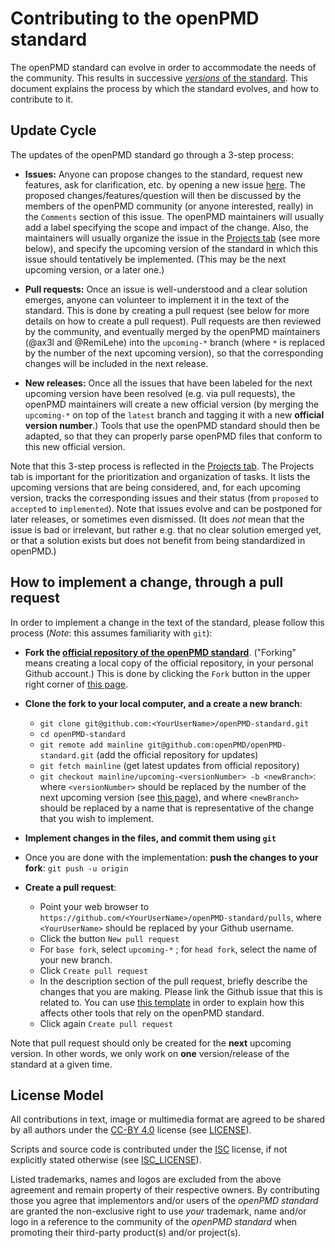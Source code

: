 Contributing to the openPMD standard
======================================

The openPMD standard can evolve in order to accommodate the needs of the community. This results in successive [*versions* of the standard](https://github.com/openPMD/openPMD-standard/blob/1.0.1/STANDARD.md#the-versions-of-this-standard). This document explains the process by which the standard evolves, and how to contribute to it.

Update Cycle
------------

The updates of the openPMD standard go through a 3-step process:

- **Issues:** Anyone can propose changes to the standard, request new features,
ask for clarification, etc. by opening a new issue
[here](https://github.com/openPMD/openPMD-standard/issues). The proposed
changes/features/question will then be discussed by the members of the
openPMD community (or anyone interested, really) in the `Comments` section of
this issue. The openPMD maintainers will usually add a label specifying the
scope and impact of the change. Also, the maintainers will usually organize
the issue in the [Projects tab](https://github.com/openPMD/openPMD-standard/projects)
(see more below), and specify the upcoming version of the standard in which
this issue should tentatively be implemented. (This may be the next upcoming
version, or a later one.)

- **Pull requests:** Once an issue is well-understood and a clear solution
emerges, anyone can volunteer to implement it in the text of the standard. This
is done by creating a pull request (see below for more details on how to
create a pull request). Pull requests are then reviewed by the community, and
eventually merged by the openPMD maintainers (@ax3l and @RemiLehe) into the
`upcoming-*` branch (where `*` is replaced by the number of the next upcoming
version), so that the corresponding changes will be included in the next release.

- **New releases:** Once all the issues that have been labeled for the next
upcoming version have been resolved (e.g. via pull requests), the openPMD
maintainers will create a new official version (by merging the `upcoming-*` on top
of the `latest` branch and tagging it with a new **official version number**.)
Tools that use the openPMD standard should then be adapted, so that they can
properly parse openPMD files that conform to this new official version.

Note that this 3-step process is reflected in the [Projects
tab](https://github.com/openPMD/openPMD-standard/projects). The Projects tab is important for the prioritization and organization of tasks. It
lists the upcoming versions that are being considered, and, for each
upcoming version, tracks the corresponding issues and their status (from
`proposed` to `accepted` to `implemented`). Note that issues evolve and can be
postponed for later releases, or sometimes even dismissed.
(It does *not* mean that the issue is bad or irrelevant, but rather e.g.
that no clear solution emerged yet, or that a solution exists but does not
benefit from being standardized in openPMD.)

How to implement a change, through a pull request
-------------------------------------------------

In order to implement a change in the text of the standard,
please follow this process (*Note*: this assumes familiarity with `git`):

- **Fork the [official repository of the openPMD
standard](https://github.com/openPMD/openPMD-standard)**.
("Forking" means creating a local copy of the official repository, in
your personal Github account.) This is done by clicking the `Fork` button
in the upper right corner of [this page](https://github.com/openPMD/openPMD-standard).

 - **Clone the fork to your local computer, and a create a new branch**:
    * `git clone git@github.com:<YourUserName>/openPMD-standard.git`
    * `cd openPMD-standard`
    * `git remote add mainline git@github.com:openPMD/openPMD-standard.git` (add the official repository for updates)
    * `git fetch mainline` (get latest updates from official repository)
    * `git checkout mainline/upcoming-<versionNumber> -b <newBranch>`: where
    `<versionNumber>` should be replaced by the number of the next upcoming
    version (see [this
    page](https://github.com/openPMD/openPMD-standard/branches)),
    and where `<newBranch>` should be replaced by a name that is representative
    of the change that you wish to implement.

- **Implement changes in the files, and commit them using `git`**

- Once you are done with the implementation: **push the changes to your fork**:
    `git push -u origin`

- **Create a pull request**:
    * Point your web browser to `https://github.com/<YourUserName>/openPMD-standard/pulls`, where `<YourUserName>` should be replaced by your Github username.
    * Click the button `New pull request`
    * For `base fork`, select `upcoming-*` ; for `head fork`, select the name
    of your new branch.
    * Click `Create pull request`
    * In the description section of the pull request, briefly describe the
    changes that you are making. Please link the Github issue that this is
    related to. You can use [this template](https://github.com/openPMD/openPMD-standard/blob/upcoming-1.1.0/.github/PULL_REQUEST_TEMPLATE.md) in order to explain how this affects other
    tools that rely on the openPMD standard.
    * Click again `Create pull request`

Note that pull request should only be created for the **next** upcoming version.
In other words, we only work on **one** version/release of the standard at a given time.


License Model
-------------

All contributions in text, image or multimedia format are agreed
to be shared by all authors under the
[CC-BY 4.0](http://creativecommons.org/licenses/by/4.0/) license
(see [LICENSE](LICENSE)).

Scripts and source code is contributed under the
[ISC](https://www.isc.org/downloads/software-support-policy/isc-license/)
license, if not explicitly stated otherwise (see [ISC_LICENSE](ISC_LICENSE)).

Listed trademarks, names and logos are excluded from the above agreement
and remain property of their respective owners. By contributing those you
agree that implementors and/or users of the *openPMD standard* are
granted the non-exclusive right to use *your* trademark, name and/or logo
in a reference to the community of the *openPMD standard* when promoting
their third-party product(s) and/or project(s).
